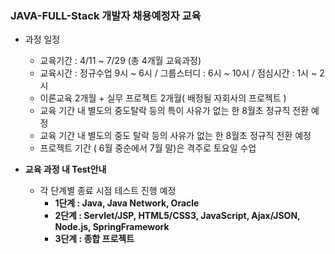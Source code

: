 ### JAVA-FULL-Stack 개발자 채용예정자 교육

- 과정 일정
    - 교육기간 : 4/11 ~ 7/29 (총 4개월 교육과정)
    - 교육시간 : 정규수업 9시 ~ 6시 / 그룹스터디 : 6시 ~ 10시 / 점심시간 : 1시 ~ 2시
    - 이론교육 2개월 + 실무 프로젝트 2개월( 배정될 자회사의 프로젝트 )
    - 교육 기간 내 별도의 중도탈락 등의 특이 사유가 없는 한 8월초 정규직 전환 예정
    - 교육 기간 내 별도의 중도 탈락 등의 사유가 없는 한 8월초 정규직 전환 예정
    - 프로젝트 기간 ( 6월 중순에서 7월 말)은 격주로 토요일 수업


- **교육 과정 내 Test안내**
    - 각 단계별 종료 시점 테스트 진행 예정
        - **1단계 : Java, Java Network, Oracle**
        - **2단계 : Servlet/JSP, HTML5/CSS3, JavaScript, Ajax/JSON, Node.js, SpringFramework**
        - **3단계 : 종합 프로젝트**
